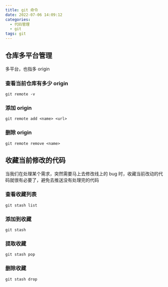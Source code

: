 ```yaml
---
title: git 命令
date: 2022-07-06 14:09:12
categories:
  - 代码管理
  - git
tags: git
---
```


<div></div>

<!-- more -->

## 仓库多平台管理

多平台，也指多 origin

### 查看当前仓库有多少 origin

```shell
git remote -v
```

### 添加 origin

```
git remote add <name> <url>
```

### 删除 origin

```
git remote remove <name>
```

## 收藏当前修改的代码

当我们在处理某个需求，突然需要马上去修改线上的 bug 时，收藏当前改动的代码就很有必要了，避免去推送没有处理完的代码

### 查看收藏列表

```shell
git stash list
```

### 添加到收藏

```shell
git stash
```

### 提取收藏

```shell
git stash pop
```

### 删除收藏

```shell
git stash drop
```
